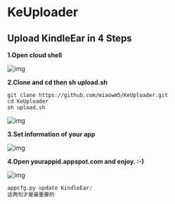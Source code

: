 # KeUploader

## Upload KindleEar in 4 Steps

__1.Open cloud shell__

![img](img/1.png)

__2.Clone and cd then sh upload.sh__


```shell
git clone https://github.com/miaowm5/KeUploader.git
cd KeUploader
sh upload.sh
```

![img](img/2.png)

__3.Set information of your app__

![img](img/4.png)

__4.Open yourappid.appspot.com and enjoy. :-)__

![img](img/3.png)



```appcfg.py update KindleEar/app.yaml KindleEar/module-worker.yaml
appcfg.py update KindleEar/
这两句才是最重要的
```

